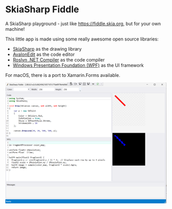 # SkiaSharp Fiddle

A SkiaSharp playground - just like https://fiddle.skia.org, but for your own machine!

This little app is made using some really awesome open source libraries:

 - [SkiaSharp](https://github.com/mono/SkiaSharp) as the drawing library
 - [AvalonEdit](https://github.com/icsharpcode/AvalonEdit) as the code editor
 - [Roslyn .NET Compiler](https://github.com/dotnet/roslyn) as the code compiler
 - [Windows Presentation Foundation (WPF)](https://github.com/dotnet/wpf) as the UI framework

For macOS, there is a port to Xamarin.Forms available.

![Screenshot](screenshot.png)
